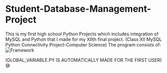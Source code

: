# Student-Database-Management-Project
This is my first high school Python Projects which includes integration of MySQL and Python that I made for my XIIth final project.
(Class XII MySQL Python Connectivity Project-Computer Science)
The program consists of:
![Framework](https://user-images.githubusercontent.com/97693745/150538960-8db3a773-82e4-4a90-8599-8c4c62916b1c.jpg)



(GLOBAL_VARIABLE.PY IS AUTOMATICALLY MADE FOR THE FIRST USER)😅

